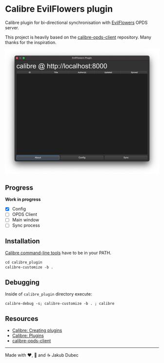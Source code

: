 # Calibre EvilFlowers plugin

Calibre plugin for bi-directional synchronisation with [EvilFlowers](https://github.com/Sibyx/EvilFlowersCatalog)
OPDS server.

This project is heavily based on the [calibre-opds-client](https://github.com/goodlibs/calibre-opds-client) repository.
Many thanks for the inspiration.

![](docs/images/main.png)

## Progress

**Work in progress**

- [X] Config
- [ ] OPDS Client
- [ ] Main window
- [ ] Sync process

## Installation

[Calibre command-line tools](https://manual.calibre-ebook.com/generated/en/cli-index.html) have to be in your PATH.

```shell
cd calibre_plugin
calibre-customize -b .
```

## Debugging

Inside of `calibre_plugin` directory execute:

```shell
calibre-debug -s; calibre-customize -b . ; calibre
```

## Resources

- [Calibre: Creating plugins](https://manual.calibre-ebook.com/creating_plugins.html)
- [Calibre: Plugins](https://manual.calibre-ebook.com/plugins.html)
- [calibre-opds-client](https://github.com/goodlibs/calibre-opds-client)

---
Made with ❤️, 🍺 and ☕️ Jakub Dubec
